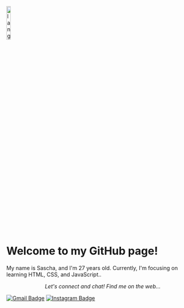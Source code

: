 <p align="left"><img width=15%" src="https://github.com/alansmathew/alansmathew/raw/master/lang.gif" alt="lang image here" /></p>

# Welcome to my GitHub page!

<p>My name is Sascha, and I'm 27 years old. Currently, I'm focusing on learning HTML, CSS, and JavaScript..</p>
  
  

  
  
  
  
<p align="center">
  <i>Let's connect and chat! Find me on the web...</i>
  

   [![Gmail Badge](https://img.shields.io/badge/-saschamartins95-c14438?style=flat-square&logo=Gmail&logoColor=white&link=mailto:saschamartins95@gmail.com)](mailto:saschamartins95@gmail.com)
   [![Instagram Badge](https://img.shields.io/badge/-@sascha_martins-purple?style=flat&logo=instagram&logoColor=white&link=https://instagram.com/sascha_martins/)](https://instagram.com/sascha_martins) 

